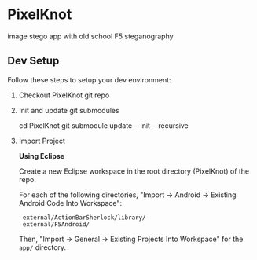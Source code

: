 PixelKnot
=========

image stego app with old school F5 steganography

## Dev Setup

Follow these steps to setup your dev environment:

1. Checkout PixelKnot git repo
2. Init and update git submodules

    cd PixelKnot
    git submodule update --init --recursive

3. Import Project

   **Using Eclipse**

    Create a new Eclipse workspace in the root directory (PixelKnot) of the repo.

    For each of the following directories, "Import -> Android -> Existing Android Code Into Workspace":

        external/ActionBarSherlock/library/
        external/F5Android/

    Then, "Import -> General -> Existing Projects Into Workspace" for the `app/` directory.


